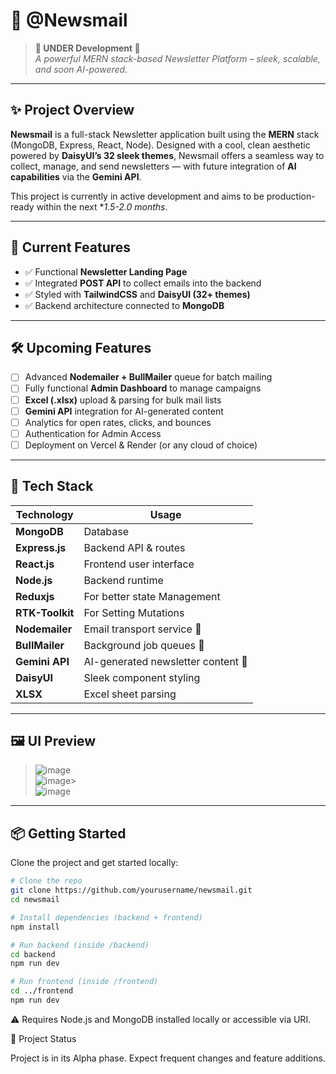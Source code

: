 # 📰 @Newsmail

> **🚧 UNDER Development 🚧**  
> _A powerful MERN stack-based Newsletter Platform – sleek, scalable, and soon AI-powered._

---

## ✨ Project Overview

**Newsmail** is a full-stack Newsletter application built using the **MERN** stack (MongoDB, Express, React, Node). Designed with a cool, clean aesthetic powered by **DaisyUI’s 32 sleek themes**, Newsmail offers a seamless way to collect, manage, and send newsletters — with future integration of **AI capabilities** via the **Gemini API**.

This project is currently in active development and aims to be production-ready within the next **1.5-*2.0 months**.

---

## 🔧 Current Features

- ✅ Functional **Newsletter Landing Page**  
- ✅ Integrated **POST API** to collect emails into the backend  
- ✅ Styled with **TailwindCSS** and **DaisyUI (32+ themes)**    
- ✅ Backend architecture connected to **MongoDB**

---

## 🛠️ Upcoming Features

- [ ] Advanced **Nodemailer + BullMailer** queue for batch mailing  
- [ ] Fully functional **Admin Dashboard** to manage campaigns  
- [ ] **Excel (.xlsx)** upload & parsing for bulk mail lists  
- [ ] **Gemini API** integration for AI-generated content  
- [ ] Analytics for open rates, clicks, and bounces  
- [ ] Authentication for Admin Access  
- [ ] Deployment on Vercel & Render (or any cloud of choice)

---

## 🚀 Tech Stack

| Technology     | Usage                          |
|----------------|---------------------------------|
| **MongoDB**    | Database                        |
| **Express.js** | Backend API & routes            |
| **React.js**   | Frontend user interface         |
| **Node.js**    | Backend runtime                 |
| **Reduxjs**    | For better state Management     |
| **RTK-Toolkit**| For Setting Mutations           |
| **Nodemailer** | Email transport service         🚧|
| **BullMailer** | Background job queues           🚧|
| **Gemini API** | AI-generated newsletter content 🚧|
| **DaisyUI**    | Sleek component styling         |
| **XLSX**       | Excel sheet parsing             |

---

## 🖼️ UI Preview

>![image](https://github.com/user-attachments/assets/c444ad79-5e9b-4c3b-8c33-46829bb985ac)
><br/>
>![image](https://github.com/user-attachments/assets/3bfbff8e-7a2e-4a42-8220-07d339544fa3)>
><br/>
![image](https://github.com/user-attachments/assets/9edba9a2-534c-4cd3-8cf6-b049d77cf5ea)



---

## 📦 Getting Started

Clone the project and get started locally:

```bash
# Clone the repo
git clone https://github.com/yourusername/newsmail.git
cd newsmail

# Install dependencies (backend + frontend)
npm install

# Run backend (inside /backend)
cd backend
npm run dev

# Run frontend (inside /frontend)
cd ../frontend
npm run dev
```

⚠️ Requires Node.js and MongoDB installed locally or accessible via URI.

📌 Project Status

Project is in its Alpha phase. Expect frequent changes and feature additions.
